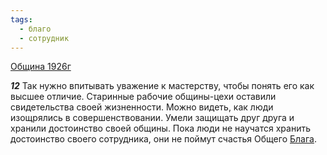 ```yaml
---
tags:
  - благо
  - сотрудник
---
```


[Община 1926г](/agni/1926)

___12___
Так нужно впитывать уважение к мастерству, чтобы понять его как высшее отличие. Старинные рабочие общины-цехи оставили свидетельства своей жизненности. Можно видеть, как люди изощрялись в совершенствовании. Умели защищать друг друга и хранили достоинство своей общины. Пока люди не научатся хранить достоинство своего сотрудника, они не поймут счастья Общего [Блага](/tag/#благо).   

